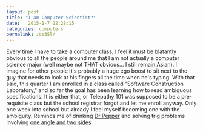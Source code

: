 ```yaml
---
layout: post
title: "I am Computer Scientist?"
date:   2015-1-7 22:28:15
categories: computers
permalink: /cs35l/
---
```

Every time I have to take a computer class, I feel it must be blatantly obvious to all the people around me that I am not actually a computer science major (well maybe not THAT obvious... I still remain Asian). I imagine for other people it's probably a huge ego boost to sit next to the guy that needs to look at his fingers all the time when he's typing. With that said, this quarter I am enrolled in a class called "Software Construction Laboratory," and so far the goal has been learning how to read ambiguous specifications. It is either that, or Telepathy 101 was supposed to be a pre-requisite class but the school registrar forgot and let me enroll anyway. Only one week into school but already I feel myself becoming one with the ambiguity. Reminds me of drinking [Dr Pepper][1] and solving trig problems involving [one angle and two sides][2].

[1]: http://en.wikipedia.org/wiki/Dr_Pepper
[2]: http://mathworld.wolfram.com/ASSTheorem.html